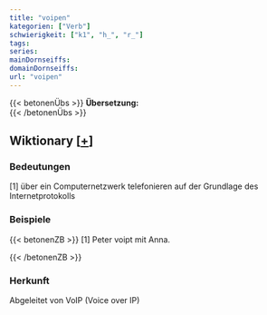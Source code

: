 ```yaml
---
title: "voipen"
kategorien: ["Verb"]
schwierigkeit: ["k1", "h_", "r_"]
tags:
series:
mainDornseiffs:
domainDornseiffs:
url: "voipen"
---
```


{{< betonenÜbs >}}
**Übersetzung:**  
{{< /betonenÜbs >}}

## Wiktionary [[+](https://de.wiktionary.org/wiki/voipen)]

### Bedeutungen
[1] über ein Computernetzwerk telefonieren auf der Grundlage des Internetprotokolls  

### Beispiele
{{< betonenZB >}}
[1] Peter voipt mit Anna.  

{{< /betonenZB >}}
### Herkunft
Abgeleitet von VoIP (Voice over IP)  


